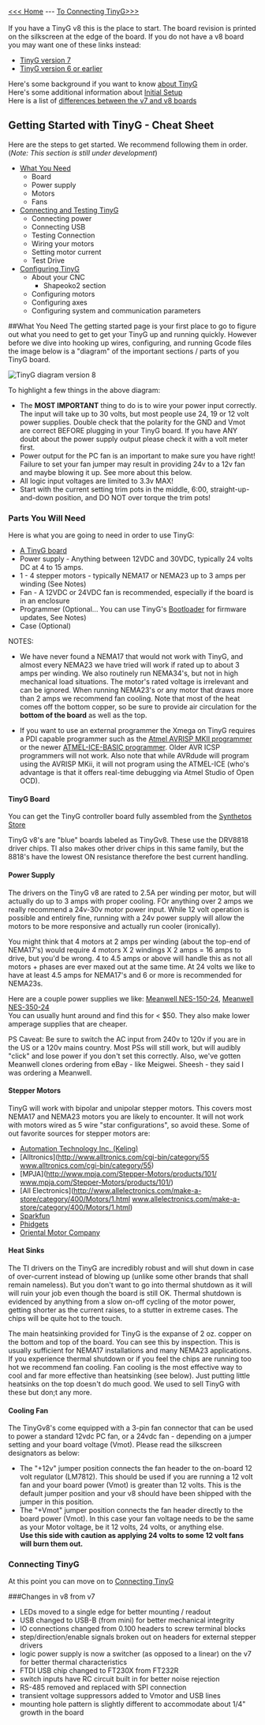 [<<< Home](https://github.com/synthetos/TinyG/wiki) --- [To Connecting TinyG>>>](Connecting-TinyG)<br><br>
If you have a TinyG v8 this is the place to start. The board revision is printed on the silkscreen at the edge of the board. If you do not have a v8 board you may want one of these links instead:

* [TinyG version 7](https://github.com/synthetos/TinyG/wiki/TinyG-Start-v7/)
* [TinyG version 6 or earlier](https://github.com/synthetos/TinyG/wiki/TinyG-Start-v6-and-Earlier)

Here's some background if you want to know [about TinyG](https://github.com/synthetos/TinyG/wiki/What-is-TinyG)<br>
Here's some additional information about [Initial Setup](https://github.com/synthetos/TinyG/wiki/Initial-Setup)<br>
Here is a list of [differences between the v7 and v8 boards](https://github.com/synthetos/TinyG/wiki/TinyG-Start#changes-in-v8-from-v7)

## Getting Started with TinyG - Cheat Sheet
Here are the steps to get started. We recommend following them in order. (_Note: This section is still under development_)
* [What You Need](#what-you-need)
  * Board
  * Power supply
  * Motors
  * Fans 
* [Connecting and Testing TinyG](connecting-tinyG)
  * Connecting power
  * Connecting USB
  * Testing Connection
  * Wiring your motors
  * Setting motor current
  * Test Drive
* [Configuring TinyG](tinyg-configuration)
  * About your CNC
    * Shapeoko2 section
  * Configuring motors
  * Configuring axes
  * Configuring system and communication parameters

##What You Need
The getting started page is your first place to go to figure out what you need to get to get your TinyG up and running quickly. However before we dive into hooking up wires, configuring, and running Gcode files the image below is a "diagram" of the important sections / parts of you TinyG board. 

![TinyG diagram version 8](http://farm3.staticflickr.com/2873/10863830183_579999a30c_o.png)

To highlight a few things in the above diagram:

* The **MOST IMPORTANT** thing to do is to wire your power input correctly. The input will take up to 30 volts, but most people use 24, 19 or 12 volt power supplies. Double check that the polarity for the GND and Vmot are correct BEFORE plugging in your TinyG board. If you have ANY doubt about the power supply output please check it with a volt meter first.
* Power output for the PC fan is an important to make sure you have right! Failure to set your fan jumper may result in providing 24v to a 12v fan and maybe blowing it up. See more about this below. 
* All logic input voltages are limited to 3.3v MAX! 
* Start with the current setting trim pots in the middle, 6:00, straight-up-and-down position, and DO NOT over torque the trim pots!

### Parts You Will Need
Here is what you are going to need in order to use TinyG: 

* [A TinyG board](http://synthetos.myshopify.com/products/tinyg)
* Power supply - Anything between 12VDC and 30VDC, typically 24 volts DC at 4 to 15 amps. 
* 1 - 4 stepper motors - typically NEMA17 or NEMA23 up to 3 amps per winding (See Notes)
* Fan - A 12VDC or 24VDC fan is recommended, especially if the board is in an enclosure 
* Programmer (Optional... You can use TinyG's [Bootloader](TinyG-Boot-Loader) for firmware updates, See Notes)
* Case (Optional) 

NOTES: 
* We have never found a NEMA17 that would not work with TinyG, and almost every NEMA23 we have tried will work if rated up to about 3 amps per winding. We also routinely run NEMA34's, but not in high mechanical load situations. The motor's rated voltage is irrelevant and can be ignored. When running NEMA23's or any motor that draws more than 2 amps we recommend fan cooling. Note that most of the heat comes off the bottom copper, so be sure to provide air circulation for the **bottom of the board** as well as the top.

* If you want to use an external programmer the Xmega on TinyG requires a PDI capable programmer such as the [Atmel AVRISP MKII programmer](http://www.mouser.com/Search/ProductDetail.aspx?qs=sGAEpiMZZMsaJrqdZ%252b6EWyua%252bG%2FwcOQP26MNKN%252bCIDE%3D) or the newer [ATMEL-ICE-BASIC programmer](http://www.digikey.com/product-detail/en/ATATMEL-ICE-BASIC/ATATMEL-ICE-BASIC-ND/4753381). Older AVR ICSP programmers will not work. Also note that while AVRdude will program using the AVRISP MKii, it will not program using the ATMEL-ICE (who's advantage is that it offers real-time debugging via Atmel Studio of Open OCD).

#### TinyG Board
You can get the TinyG controller board fully assembled from the [Synthetos Store](https://synthetos.myshopify.com/products/tinyg)

TinyG v8's are "blue" boards labeled as TinyGv8. These use the DRV8818 driver chips. TI also makes other driver chips in this same family, but the 8818's have the lowest ON resistance therefore the best current handling. 

#### Power Supply
The drivers on the TinyG v8 are rated to 2.5A per winding per motor, but will actually do up to 3 amps with proper cooling. FOr anything over 2 amps we really recommend a 24v-30v motor power input. While 12 volt operation is possible and entirely fine, running with a 24v power supply will allow the motors to be more responsive and actually run cooler (ironically).

You might think that 4 motors at 2 amps per winding (about the top-end of NEMA17's) would require 4 motors X 2 windings X 2 amps = 16 amps to drive, but you'd be wrong. 4 to 4.5 amps or above will handle this as not all motors + phases are ever maxed out at the same time. At 24 volts we like to have at least 4.5 amps for NEMA17's and 6 or more is recommended for NEMA23s.

Here are a couple power supplies we like: [Meanwell NES-150-24](http://www.mouser.com/ProductDetail/Mean-Well/NES150-24/?qs=sGAEpiMZZMsPs3th5F8koDNPbuqd%252bfezne6r6bnnXjA%3d), [Meanwell NES-350-24](http://www.mouser.com/ProductDetail/Mean-Well/NES-350-24/?qs=%2fha2pyFaduhxfhzsenBkIkgMfhBr0hSVdTJWNZMLFL2wp6eI7VH7oQ%3d%3d)<br>You can usually hunt around and find this for < $50. They also make lower amperage supplies that are cheaper. 

PS Caveat: Be sure to switch the AC input from 240v to 120v if you are in the US or a 120v mains country. Most PSs will still work, but will audibly "click" and lose power if you don't set this correctly. Also, we've gotten Meanwell clones ordering from eBay - like Meigwei. Sheesh - they said I was ordering a Meanwell.

#### Stepper Motors
TinyG will work with bipolar and unipolar stepper motors. This covers most NEMA17 and NEMA23 motors you are likely to encounter. It will not work with motors wired as 5 wire "star configurations", so avoid these. Some of out favorite sources for stepper motors are: 

* [Automation Technology Inc. (Keling)](http://www.automationtechnologiesinc.com/)
* [Alltronics](http://www.alltronics.com/cgi-bin/category/55 www.alltronics.com/cgi-bin/category/55)
* [MPJA](http://www.mpja.com/Stepper-Motors/products/101/ www.mpja.com/Stepper-Motors/products/101/)
* [All Electronics](http://www.allelectronics.com/make-a-store/category/400/Motors/1.html www.allelectronics.com/make-a-store/category/400/Motors/1.html)
* [Sparkfun](https://www.sparkfun.com/categories/178)
* [Phidgets](http://www.phidgets.com/products.php?category=23)
* [Oriental Motor Company](http://www.omc-stepperonline.com/)

#### Heat Sinks
The TI drivers on the TinyG are incredibly robust and will shut down in case of over-current instead of blowing up (unlike some other brands that shall remain nameless). But you don't want to go into thermal shutdown as it will will ruin your job even though the board is still OK. Thermal shutdown is evidenced by anything from a slow on-off cycling of the motor power, getting shorter as the current raises, to a stutter in extreme cases. The chips will be quite hot to the touch.

The main heatsinking provided for TinyG is the expanse of 2 oz. copper on the bottom and top of the board. You can see this by inspection. This is usually sufficient for NEMA17 installations and many NEMA23 applications. If you experience thermal shutdown or if you feel the chips are running too hot we recommend fan cooling. Fan cooling is the most effective way to cool and far more effective than heatsinking (see below). Just putting little heatsinks on the top doesn't do much good. We used to sell TinyG with these but don;t any more.

#### Cooling Fan
The TinyGv8's come equipped with a 3-pin fan connector that can be used to power a standard 12vdc PC fan, or a 24vdc fan - depending on a jumper setting and your board voltage (Vmot). Please read the silkscreen designators as below:

* The "+12v" jumper position connects the fan header to the on-board 12 volt regulator (LM7812). This should be used if you are running a 12 volt fan and your board power (Vmot) is greater than 12 volts. This is the default jumper position and your v8 should have been shipped with the jumper in this position. 
* The "+Vmot" jumper position connects the fan header directly to the board power (Vmot). In this case your fan voltage needs to be the same as your Motor voltage, be it 12 volts, 24 volts, or anything else.<br>
**Use this side with caution as applying 24 volts to some 12 volt fans will burn them out.**

### Connecting TinyG
At this point you can move on to [Connecting TinyG](Connecting-TinyG)

###Changes in v8 from v7

* LEDs moved to a single edge for better mounting / readout
* USB changed to USB-B (from mini) for better mechanical integrity
* IO connections changed from 0.100 headers to screw terminal blocks
* step/direction/enable signals broken out on headers for external stepper drivers
* logic power supply is now a switcher (as opposed to a linear) on the v7 for better thermal characteristics
* FTDI USB chip changed to FT230X from FT232R
* switch inputs have RC circuit built in for better noise rejection
* RS-485 removed and replaced with SPI connection
* transient voltage suppressors added to Vmotor and USB lines
* mounting hole pattern is slightly different to accommodate about 1/4" growth in the board 